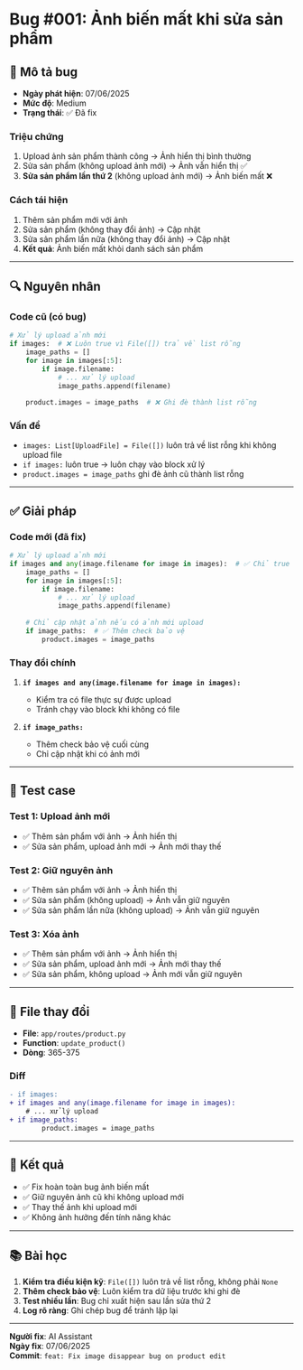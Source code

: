 # Bug #001: Ảnh biến mất khi sửa sản phẩm

## 🐛 **Mô tả bug**
- **Ngày phát hiện**: 07/06/2025
- **Mức độ**: Medium
- **Trạng thái**: ✅ Đã fix

### **Triệu chứng**
1. Upload ảnh sản phẩm thành công → Ảnh hiển thị bình thường
2. Sửa sản phẩm (không upload ảnh mới) → Ảnh vẫn hiển thị ✅
3. **Sửa sản phẩm lần thứ 2** (không upload ảnh mới) → Ảnh biến mất ❌

### **Cách tái hiện**
1. Thêm sản phẩm mới với ảnh
2. Sửa sản phẩm (không thay đổi ảnh) → Cập nhật
3. Sửa sản phẩm lần nữa (không thay đổi ảnh) → Cập nhật
4. **Kết quả**: Ảnh biến mất khỏi danh sách sản phẩm

---

## 🔍 **Nguyên nhân**

### **Code cũ (có bug)**
```python
# Xử lý upload ảnh mới
if images:  # ❌ Luôn true vì File([]) trả về list rỗng
    image_paths = []
    for image in images[:5]:
        if image.filename:
            # ... xử lý upload
            image_paths.append(filename)
    
    product.images = image_paths  # ❌ Ghi đè thành list rỗng
```

### **Vấn đề**
- `images: List[UploadFile] = File([])` luôn trả về list rỗng khi không upload file
- `if images:` luôn true → luôn chạy vào block xử lý
- `product.images = image_paths` ghi đè ảnh cũ thành list rỗng

---

## ✅ **Giải pháp**

### **Code mới (đã fix)**
```python
# Xử lý upload ảnh mới
if images and any(image.filename for image in images):  # ✅ Chỉ true khi có file thực sự
    image_paths = []
    for image in images[:5]:
        if image.filename:
            # ... xử lý upload
            image_paths.append(filename)
    
    # Chỉ cập nhật ảnh nếu có ảnh mới upload
    if image_paths:  # ✅ Thêm check bảo vệ
        product.images = image_paths
```

### **Thay đổi chính**
1. **`if images and any(image.filename for image in images):`**
   - Kiểm tra có file thực sự được upload
   - Tránh chạy vào block khi không có file

2. **`if image_paths:`**
   - Thêm check bảo vệ cuối cùng
   - Chỉ cập nhật khi có ảnh mới

---

## 🧪 **Test case**

### **Test 1: Upload ảnh mới**
- ✅ Thêm sản phẩm với ảnh → Ảnh hiển thị
- ✅ Sửa sản phẩm, upload ảnh mới → Ảnh mới thay thế

### **Test 2: Giữ nguyên ảnh**
- ✅ Thêm sản phẩm với ảnh → Ảnh hiển thị  
- ✅ Sửa sản phẩm (không upload) → Ảnh vẫn giữ nguyên
- ✅ Sửa sản phẩm lần nữa (không upload) → Ảnh vẫn giữ nguyên

### **Test 3: Xóa ảnh**
- ✅ Thêm sản phẩm với ảnh → Ảnh hiển thị
- ✅ Sửa sản phẩm, upload ảnh mới → Ảnh mới thay thế
- ✅ Sửa sản phẩm, không upload → Ảnh mới vẫn giữ nguyên

---

## 📝 **File thay đổi**
- **File**: `app/routes/product.py`
- **Function**: `update_product()`
- **Dòng**: 365-375

### **Diff**
```diff
- if images:
+ if images and any(image.filename for image in images):
    # ... xử lý upload
+ if image_paths:
        product.images = image_paths
```

---

## 🎯 **Kết quả**
- ✅ Fix hoàn toàn bug ảnh biến mất
- ✅ Giữ nguyên ảnh cũ khi không upload mới
- ✅ Thay thế ảnh khi upload mới
- ✅ Không ảnh hưởng đến tính năng khác

---

## 📚 **Bài học**
1. **Kiểm tra điều kiện kỹ**: `File([])` luôn trả về list rỗng, không phải `None`
2. **Thêm check bảo vệ**: Luôn kiểm tra dữ liệu trước khi ghi đè
3. **Test nhiều lần**: Bug chỉ xuất hiện sau lần sửa thứ 2
4. **Log rõ ràng**: Ghi chép bug để tránh lặp lại

---

**Người fix**: AI Assistant  
**Ngày fix**: 07/06/2025  
**Commit**: `feat: Fix image disappear bug on product edit` 